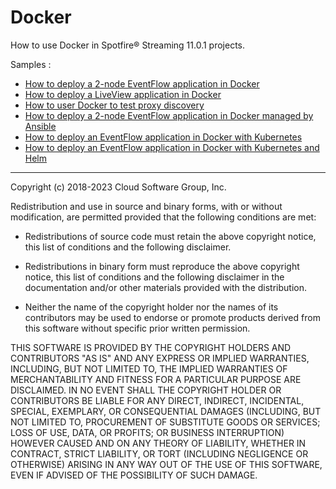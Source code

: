 # Docker

How to use Docker in Spotfire&reg; Streaming 11.0.1 projects.

Samples :

* [How to deploy a 2-node EventFlow application in Docker](ef-2node/README.md)
* [How to deploy a LiveView application in Docker](lv-1node/README.md)
* [How to user Docker to test proxy discovery](pd-test/README.md)
* [How to deploy a 2-node EventFlow application in Docker managed by Ansible](ef-2node-ansible/README.md)
* [How to deploy an EventFlow application in Docker with Kubernetes](ef-kubernetes/README.md)
* [How to deploy an EventFlow application in Docker with Kubernetes and Helm](ef-helm/README.md)

---
Copyright (c) 2018-2023 Cloud Software Group, Inc.

Redistribution and use in source and binary forms, with or without
modification, are permitted provided that the following conditions are met:

* Redistributions of source code must retain the above copyright notice, this
  list of conditions and the following disclaimer.

* Redistributions in binary form must reproduce the above copyright notice,
  this list of conditions and the following disclaimer in the documentation
  and/or other materials provided with the distribution.

* Neither the name of the copyright holder nor the names of its
  contributors may be used to endorse or promote products derived from
  this software without specific prior written permission.

THIS SOFTWARE IS PROVIDED BY THE COPYRIGHT HOLDERS AND CONTRIBUTORS "AS IS"
AND ANY EXPRESS OR IMPLIED WARRANTIES, INCLUDING, BUT NOT LIMITED TO, THE
IMPLIED WARRANTIES OF MERCHANTABILITY AND FITNESS FOR A PARTICULAR PURPOSE ARE
DISCLAIMED. IN NO EVENT SHALL THE COPYRIGHT HOLDER OR CONTRIBUTORS BE LIABLE
FOR ANY DIRECT, INDIRECT, INCIDENTAL, SPECIAL, EXEMPLARY, OR CONSEQUENTIAL
DAMAGES (INCLUDING, BUT NOT LIMITED TO, PROCUREMENT OF SUBSTITUTE GOODS OR
SERVICES; LOSS OF USE, DATA, OR PROFITS; OR BUSINESS INTERRUPTION) HOWEVER
CAUSED AND ON ANY THEORY OF LIABILITY, WHETHER IN CONTRACT, STRICT LIABILITY,
OR TORT (INCLUDING NEGLIGENCE OR OTHERWISE) ARISING IN ANY WAY OUT OF THE USE
OF THIS SOFTWARE, EVEN IF ADVISED OF THE POSSIBILITY OF SUCH DAMAGE.
